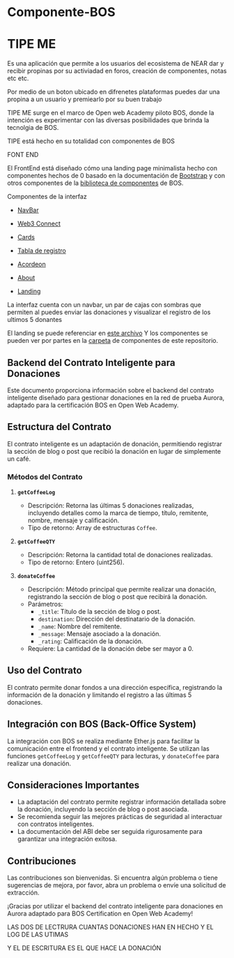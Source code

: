 # Componente-BOS


# TIPE ME

Es una aplicación que permite a los usuarios del ecosistema de NEAR dar y recibir propinas por su activiadad en foros, creación  de componentes, notas etc etc.

Por medio de un boton ubicado en difrenetes plataformas puedes dar una propina a un usuario y premiearlo por su buen trabajo 

TIPE ME  surge en el marco de Open web Academy piloto BOS, donde la intención es experimentar con las diversas posibilidades que brinda la tecnolgia de BOS.


TIPE está hecho en su totalidad con componentes de BOS  

FONT END 

El FrontEnd está diseñado cómo una landing page minimalista hecho con componentes hechos de 0 basado en la documentación de [Bootstrap](https://getbootstrap.com/) y con otros componentes de la [biblioteca de componentes](https://near.org/components) de BOS.

Componentes de la interfaz 
 
 * [NavBar](https://github.com/Noisk8/Componente-BOS/blob/main/componentes/navbar.jsx)

 * [Web3 Connect]()

 * [Cards](https://github.com/Noisk8/Componente-BOS/blob/main/componentes/card.jsx)

 * [Tabla de registro](https://github.com/Noisk8/Componente-BOS/blob/main/componentes/tabla.jsx)

 * [Acordeon](https://github.com/Noisk8/Componente-BOS/blob/main/componentes/acordion.jsx)

 * [About](https://github.com/Noisk8/Componente-BOS/blob/main/componentes/about.jsx)

 * [Landing](https://github.com/Noisk8/Componente-BOS/blob/main/componentes/landing.jsx)

La interfaz cuenta con un navbar, un par de cajas con sombras que permiten al puedes enviar las donaciones y visualizar el registro de los ultimos 5 donantes 

El landing se puede referenciar en [este archivo](https://github.com/Noisk8/Componente-BOS/blob/main/componentes/landing.jsx) Y los componentes se pueden ver por partes en la [carpeta](https://github.com/Noisk8/Componente-BOS/tree/main/componentes) de componentes de este repositorio.

## Backend del Contrato Inteligente para Donaciones 

Este documento proporciona información sobre el backend del contrato inteligente diseñado para gestionar donaciones en la red de prueba Aurora, adaptado para la certificación BOS en Open Web Academy.

## Estructura del Contrato

El contrato inteligente es un adaptación de donación, permitiendo registrar la sección de blog o post que recibió la donación en lugar de simplemente un café.

### Métodos del Contrato

1. **`getCoffeeLog`**
   - Descripción: Retorna las últimas 5 donaciones realizadas, incluyendo detalles como la marca de tiempo, título, remitente, nombre, mensaje y calificación.
   - Tipo de retorno: Array de estructuras `Coffee`.

2. **`getCoffeeQTY`**
   - Descripción: Retorna la cantidad total de donaciones realizadas.
   - Tipo de retorno: Entero (uint256).

3. **`donateCoffee`**
   - Descripción: Método principal que permite realizar una donación, registrando la sección de blog o post que recibirá la donación.
   - Parámetros:
     - `_title`: Título de la sección de blog o post.
     - `destination`: Dirección del destinatario de la donación.
     - `_name`: Nombre del remitente.
     - `_message`: Mensaje asociado a la donación.
     - `_rating`: Calificación de la donación.
   - Requiere: La cantidad de la donación debe ser mayor a 0.

## Uso del Contrato

El contrato permite donar fondos a una dirección específica, registrando la información de la donación y limitando el registro a las últimas 5 donaciones.

## Integración con BOS (Back-Office System)

La integración con BOS se realiza mediante Ether.js para facilitar la comunicación entre el frontend y el contrato inteligente. Se utilizan las funciones `getCoffeeLog` y `getCoffeeQTY` para lecturas, y `donateCoffee` para realizar una donación.

## Consideraciones Importantes

- La adaptación del contrato permite registrar información detallada sobre la donación, incluyendo la sección de blog o post asociada.
- Se recomienda seguir las mejores prácticas de seguridad al interactuar con contratos inteligentes.
- La documentación del ABI debe ser seguida rigurosamente para garantizar una integración exitosa.

## Contribuciones

Las contribuciones son bienvenidas. Si encuentra algún problema o tiene sugerencias de mejora, por favor, abra un problema o envíe una solicitud de extracción.

¡Gracias por utilizar el backend del contrato inteligente para donaciones en Aurora adaptado para BOS Certification en Open Web Academy!


LAS DOS DE LECTRURA CUANTAS DONACIONES HAN  EN HECHO Y EL LOG DE LAS UTIMAS 


Y EL DE ESCRITURA ES EL QUE HACE LA DONACIÓN 
